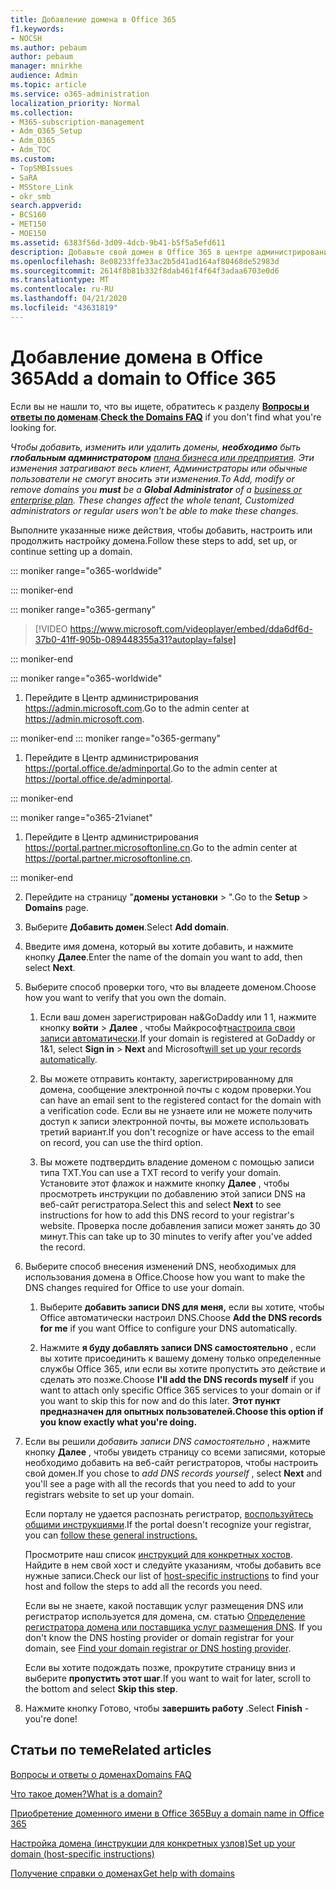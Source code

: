 ```yaml
---
title: Добавление домена в Office 365
f1.keywords:
- NOCSH
ms.author: pebaum
author: pebaum
manager: mnirkhe
audience: Admin
ms.topic: article
ms.service: o365-administration
localization_priority: Normal
ms.collection:
- M365-subscription-management
- Adm_O365_Setup
- Adm_O365
- Adm_TOC
ms.custom:
- TopSMBIssues
- SaRA
- MSStore_Link
- okr_smb
search.appverid:
- BCS160
- MET150
- MOE150
ms.assetid: 6383f56d-3d09-4dcb-9b41-b5f5a5efd611
description: Добавьте свой домен в Office 365 в центре администрирования Microsoft 365, добавив запись DNS на узел DNS. Мастер установки проводит вас через процесс.
ms.openlocfilehash: 8e08233ffe33ac2b5d41ad164af80468de52983d
ms.sourcegitcommit: 2614f8b81b332f8dab461f4f64f3adaa6703e0d6
ms.translationtype: MT
ms.contentlocale: ru-RU
ms.lasthandoff: 04/21/2020
ms.locfileid: "43631819"
---
```

# <a name="add-a-domain-to-office-365"></a><span data-ttu-id="cd9bf-104">Добавление домена в Office 365</span><span class="sxs-lookup"><span data-stu-id="cd9bf-104">Add a domain to Office 365</span></span>

 <span data-ttu-id="cd9bf-105">Если вы не нашли то, что вы ищете, обратитесь к разделу **[Вопросы и ответы по доменам](domains-faq.md)**.</span><span class="sxs-lookup"><span data-stu-id="cd9bf-105">**[Check the Domains FAQ](domains-faq.md)** if you don't find what you're looking for.</span></span> 
  
 <span data-ttu-id="cd9bf-106">*Чтобы добавить, изменить или удалить домены, **необходимо** быть **глобальным администратором** [плана бизнеса или предприятия](https://products.office.com/business/office). Эти изменения затрагивают весь клиент, *Администраторы* или *обычные пользователи* не смогут вносить эти изменения.*</span><span class="sxs-lookup"><span data-stu-id="cd9bf-106">*To Add, modify or remove domains you **must** be a **Global Administrator** of a [business or enterprise plan](https://products.office.com/business/office). These changes affect the whole tenant, *Customized administrators* or *regular users* won't be able to make these changes.*</span></span>  

 <span data-ttu-id="cd9bf-107">Выполните указанные ниже действия, чтобы добавить, настроить или продолжить настройку домена.</span><span class="sxs-lookup"><span data-stu-id="cd9bf-107">Follow these steps to add, set up, or continue setting up a domain.</span></span> 

::: moniker range="o365-worldwide"
  
::: moniker-end

::: moniker range="o365-germany"

> [!VIDEO https://www.microsoft.com/videoplayer/embed/dda6df6d-37b0-41ff-905b-089448355a31?autoplay=false]
  
::: moniker-end

::: moniker range="o365-worldwide"

1. <span data-ttu-id="cd9bf-108">Перейдите в Центр администрирования <a href="https://go.microsoft.com/fwlink/p/?linkid=2024339" target="_blank">https://admin.microsoft.com</a>.</span><span class="sxs-lookup"><span data-stu-id="cd9bf-108">Go to the admin center at <a href="https://go.microsoft.com/fwlink/p/?linkid=2024339" target="_blank">https://admin.microsoft.com</a>.</span></span>

::: moniker-end
::: moniker range="o365-germany"

1. <span data-ttu-id="cd9bf-109">Перейдите в Центр администрирования <a href="https://go.microsoft.com/fwlink/p/?linkid=848041" target="_blank">https://portal.office.de/adminportal</a>.</span><span class="sxs-lookup"><span data-stu-id="cd9bf-109">Go to the admin center at <a href="https://go.microsoft.com/fwlink/p/?linkid=848041" target="_blank">https://portal.office.de/adminportal</a>.</span></span>

::: moniker-end

::: moniker range="o365-21vianet"

1. <span data-ttu-id="cd9bf-110">Перейдите в Центр администрирования <a href="https://go.microsoft.com/fwlink/p/?linkid=850627" target="_blank">https://portal.partner.microsoftonline.cn</a>.</span><span class="sxs-lookup"><span data-stu-id="cd9bf-110">Go to the admin center at <a href="https://go.microsoft.com/fwlink/p/?linkid=850627" target="_blank">https://portal.partner.microsoftonline.cn</a>.</span></span>

::: moniker-end
    
2. <span data-ttu-id="cd9bf-111">Перейдите на страницу "**домены** **установки** > ".</span><span class="sxs-lookup"><span data-stu-id="cd9bf-111">Go to the **Setup** > **Domains** page.</span></span> 

3. <span data-ttu-id="cd9bf-112">Выберите **Добавить домен**.</span><span class="sxs-lookup"><span data-stu-id="cd9bf-112">Select **Add domain**.</span></span>
    
4. <span data-ttu-id="cd9bf-113">Введите имя домена, который вы хотите добавить, и нажмите кнопку **Далее**.</span><span class="sxs-lookup"><span data-stu-id="cd9bf-113">Enter the name of the domain you want to add, then select **Next**.</span></span>
    
5. <span data-ttu-id="cd9bf-114">Выберите способ проверки того, что вы владеете доменом.</span><span class="sxs-lookup"><span data-stu-id="cd9bf-114">Choose how you want to verify that you own the domain.</span></span>
    
    1. <span data-ttu-id="cd9bf-115">Если ваш домен зарегистрирован на&amp;GoDaddy или 1 1, нажмите кнопку **войти** > **Далее** , чтобы Майкрософт[настроила свои записи автоматически](../get-help-with-domains/domain-connect.md).</span><span class="sxs-lookup"><span data-stu-id="cd9bf-115">If your domain is registered at GoDaddy or 1&amp;1, select **Sign in** > **Next** and Microsoft[will set up your records automatically](../get-help-with-domains/domain-connect.md).</span></span>
    
    2. <span data-ttu-id="cd9bf-116">Вы можете отправить контакту, зарегистрированному для домена, сообщение электронной почты с кодом проверки.</span><span class="sxs-lookup"><span data-stu-id="cd9bf-116">You can have an email sent to the registered contact for the domain with a verification code.</span></span> <span data-ttu-id="cd9bf-117">Если вы не узнаете или не можете получить доступ к записи электронной почты, вы можете использовать третий вариант.</span><span class="sxs-lookup"><span data-stu-id="cd9bf-117">If you don't recognize or have access to the email on record, you can use the third option.</span></span>
    
    3. <span data-ttu-id="cd9bf-118">Вы можете подтвердить владение доменом с помощью записи типа TXT.</span><span class="sxs-lookup"><span data-stu-id="cd9bf-118">You can use a TXT record to verify your domain.</span></span> <span data-ttu-id="cd9bf-119">Установите этот флажок и нажмите кнопку **Далее** , чтобы просмотреть инструкции по добавлению этой записи DNS на веб-сайт регистратора.</span><span class="sxs-lookup"><span data-stu-id="cd9bf-119">Select this and select **Next** to see instructions for how to add this DNS record to your registrar's website.</span></span> <span data-ttu-id="cd9bf-120">Проверка после добавления записи может занять до 30 минут.</span><span class="sxs-lookup"><span data-stu-id="cd9bf-120">This can take up to 30 minutes to verify after you've added the record.</span></span> 
    
6. <span data-ttu-id="cd9bf-121">Выберите способ внесения изменений DNS, необходимых для использования домена в Office.</span><span class="sxs-lookup"><span data-stu-id="cd9bf-121">Choose how you want to make the DNS changes required for Office to use your domain.</span></span>
    
    1. <span data-ttu-id="cd9bf-122">Выберите **добавить записи DNS для меня,** если вы хотите, чтобы Office автоматически настроил DNS.</span><span class="sxs-lookup"><span data-stu-id="cd9bf-122">Choose **Add the DNS records for me** if you want Office to configure your DNS automatically.</span></span> 
    
  
    2. <span data-ttu-id="cd9bf-123">Нажмите **я буду добавлять записи DNS самостоятельно** , если вы хотите присоединить к вашему домену только определенные службы Office 365, или если вы хотите пропустить это действие и сделать это позже.</span><span class="sxs-lookup"><span data-stu-id="cd9bf-123">Choose **I'll add the DNS records myself** if you want to attach only specific Office 365 services to your domain or if you want to skip this for now and do this later.</span></span> <span data-ttu-id="cd9bf-124">**Этот пункт предназначен для опытных пользователей.**</span><span class="sxs-lookup"><span data-stu-id="cd9bf-124">**Choose this option if you know exactly what you're doing.**</span></span>
    
7. <span data-ttu-id="cd9bf-125">Если вы решили *добавить записи DNS самостоятельно* , нажмите кнопку **Далее** , чтобы увидеть страницу со всеми записями, которые необходимо добавить на веб-сайт регистраторов, чтобы настроить свой домен.</span><span class="sxs-lookup"><span data-stu-id="cd9bf-125">If you chose to  *add DNS records yourself*  , select **Next** and you'll see a page with all the records that you need to add to your registrars website to set up your domain.</span></span> 
    
  
  
    <span data-ttu-id="cd9bf-126">Если порталу не удается распознать регистратор, [воспользуйтесь общими инструкциями](../get-help-with-domains/create-dns-records-at-any-dns-hosting-provider.md).</span><span class="sxs-lookup"><span data-stu-id="cd9bf-126">If the portal doesn't recognize your registrar, you can [follow these general instructions.](../get-help-with-domains/create-dns-records-at-any-dns-hosting-provider.md)</span></span>
    
    <span data-ttu-id="cd9bf-127">Просмотрите наш список [инструкций для конкретных хостов](https://support.office.com/article/ae950c9e-e8d9-4108-b0cb-449156998580). Найдите в нем свой хост и следуйте указаниям, чтобы добавить все нужные записи.</span><span class="sxs-lookup"><span data-stu-id="cd9bf-127">Check our list of [host-specific instructions](https://support.office.com/article/ae950c9e-e8d9-4108-b0cb-449156998580) to find your host and follow the steps to add all the records you need.</span></span> 
    
    <span data-ttu-id="cd9bf-128">Если вы не знаете, какой поставщик услуг размещения DNS или регистратор используется для домена, см. статью [Определение регистратора домена или поставщика услуг размещения DNS](../get-help-with-domains/find-your-domain-registrar.md).    </span><span class="sxs-lookup"><span data-stu-id="cd9bf-128">If you don't know the DNS hosting provider or domain registrar for your domain, see [Find your domain registrar or DNS hosting provider](../get-help-with-domains/find-your-domain-registrar.md).</span></span>
    
    <span data-ttu-id="cd9bf-129">Если вы хотите подождать позже, прокрутите страницу вниз и выберите **пропустить этот шаг**.</span><span class="sxs-lookup"><span data-stu-id="cd9bf-129">If you want to wait for later, scroll to the bottom and select **Skip this step**.</span></span>
    
8. <span data-ttu-id="cd9bf-130">Нажмите кнопку Готово, чтобы **завершить работу** .</span><span class="sxs-lookup"><span data-stu-id="cd9bf-130">Select **Finish** - you're done!</span></span> 

## <a name="related-articles"></a><span data-ttu-id="cd9bf-131">Статьи по теме</span><span class="sxs-lookup"><span data-stu-id="cd9bf-131">Related articles</span></span>

[<span data-ttu-id="cd9bf-132">Вопросы и ответы о доменах</span><span class="sxs-lookup"><span data-stu-id="cd9bf-132">Domains FAQ</span></span>](domains-faq.md)

[<span data-ttu-id="cd9bf-133">Что такое домен?</span><span class="sxs-lookup"><span data-stu-id="cd9bf-133">What is a domain?</span></span>](../get-help-with-domains/what-is-a-domain.md)

[<span data-ttu-id="cd9bf-134">Приобретение доменного имени в Office 365</span><span class="sxs-lookup"><span data-stu-id="cd9bf-134">Buy a domain name in Office 365</span></span>](../get-help-with-domains/buy-a-domain-name.md)

[<span data-ttu-id="cd9bf-135">Настройка домена (инструкции для конкретных узлов)</span><span class="sxs-lookup"><span data-stu-id="cd9bf-135">Set up your domain (host-specific instructions)</span></span>](../get-help-with-domains/set-up-your-domain-host-specific-instructions.md)

[<span data-ttu-id="cd9bf-136">Получение справки о доменах</span><span class="sxs-lookup"><span data-stu-id="cd9bf-136">Get help with domains</span></span>](../get-help-with-domains/get-help-with-domains.md)
